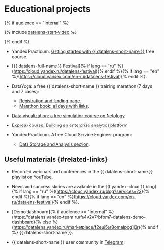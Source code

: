 # Educational projects

{% if audience == "internal" %}

{% include [datalens-start-video](../../_includes/datalens/datalens-start-video.md) %}

{% endif %}

* Yandex Practicum. [Getting started with {{ datalens-short-name }}](https://cloud.yandex.ru/training/datalens) free course.

* [{{ datalens-full-name }} Festival]{% if lang == "ru" %}(https://cloud.yandex.ru/datalens-festival){% endif %}{% if lang == "en" %}(https://cloud.yandex.com/en-ru/datalens-festival){% endif %}.

* DataYoga: a free {{ datalens-short-name }} training marathon (7 days and 7 cases):
   * [Registration and landing page](https://datayoga.ru/datalens).
   * [Marathon book: all days with links](https://datayoga.ru/datalensbook).

* [Data visualization: a free simulation course on Netology](https://netology.ru/programs/analyst-bifree#/)

* [Express course: Building an enterprise analytics platform](https://yandexcloud.teachbase.ru/)

* Yandex Practicum. A free Cloud Service Engineer program:
   * [Data Storage and Analysis section](https://practicum.yandex.ru/ycloud).

## Useful materials {#related-links}

* Recorded webinars and conferences in the {{ datalens-short-name }} playlist on [YouTube](https://www.youtube.com/playlist?list=PL1x4ET76A10b_H4qg7ZjpAcANaLJuZbiz).

* News and success stories are available in the [{{ yandex-cloud }} blog]{% if lang == "ru" %}(https://cloud.yandex.ru/blog?services=23){% endif %}{% if lang == "en" %}[(https://cloud.yandex.com/en-ru/datalens-festival)](https://cloud.yandex.com/blog?services=23){% endif %}.

* [Demo dashboard]{% if audience == "internal" %}(https://datalens.yandex-team.ru/fa4v2y7rbfbm7-datalens-demo-dashboard){% else %}(https://datalens.yandex.ru/marketplace/f2eui5ar8omalpcg1j3r){% endif %} {{ datalens-short-name }}.

* {{ datalens-short-name }} user community in [Telegram](https://t.me/YandexDataLens).
